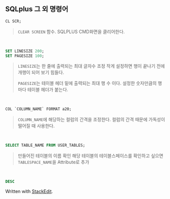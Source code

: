 ## SQLplus 그 외 명령어

```SQL
CL SCR;
```
>`CLEAR SCREEN` 함수. 
>SQLPLUS CMD화면을 클리어한다.

<BR/>

```SQL
SET LINESIZE 200;
SET PAGESIZE 100;
```
>`LINESIZE`는 한 줄에 출력되는 최대 글자수 조정
>작게 설정하면 행이 끝나기 전에 개행이 되어 보기 힘들다.
>
>`PAGESIZE`는 테이블 헤더 밑에 출력되는 최대 행 수 이다.
>설정한 숫자만큼의 행 마다 테이블 헤더가 붙는다.

<BR/>

```SQL
COL `COLUMN_NAME` FORMAT a20;
```
>`COLUMN_NAME`에 해당하는 컬럼의 간격을 조정한다.
>컬럼의 간격 때문에 가독성이 떨어질 때 사용한다.

<BR/>

```SQL
SELECT TABLE_NAME FROM USER_TABLES;
```
>만들어진 테이블의 이름 확인
>해당 테이블의 테이블스페이스를 확인하고 싶으면 `TABLESPACE_NAME`을 Attribute로 추가

<BR/>

```SQL
DESC 
```
Written with [StackEdit](https://stackedit.io/).
<!--stackedit_data:
eyJoaXN0b3J5IjpbLTIwMjkyNDg4MDIsMTg5MzkzNzMzMiwtMT
g0NDU3NTE2NywxNjgzNDQ1NDEyLDE5ODMzMjkyNzMsOTEzNDI3
MDldfQ==
-->
